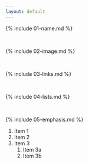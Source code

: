 ```yaml
---
layout: default
---
```


{% include 01-name.md %}

<br>

{% include 02-image.md %}

<br>

{% include 03-links.md %}

<br>

{% include 04-lists.md %}

<br>

{% include 05-emphasis.md %}

1. Item 1
2. Item 2
3. Item 3
   1. Item 3a
   2. Item 3b

